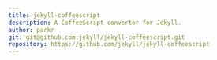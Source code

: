 ```yaml
---
title: jekyll-coffeescript
description: A CoffeeScript converter for Jekyll.
author: parkr
git: git@github.com:jekyll/jekyll-coffeescript.git
repository: https://github.com/jekyll/jekyll-coffeescript
---
```

